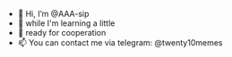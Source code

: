 - 👋 Hi, I’m @AAA-sip
- 🌱 while I'm learning a little
- 💞️ ready for cooperation
- 📫 You can contact me via telegram: @twenty10memes

<!---
uuuuuuuuuuuuuuuuu
--->
